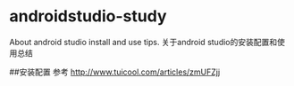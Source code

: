 # androidstudio-study
About android studio install and use tips.
关于android studio的安装配置和使用总结

##安装配置
参考 http://www.tuicool.com/articles/zmUFZjj
